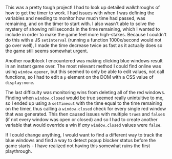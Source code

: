 This was a pretty tough project! I had to look up detailed walkthroughs of how to get the timer to work. I had issues with when I was defining the variables and needing to monitor how much time had passed, was remaining, and on the timer to start with. I also wasn't able to solve the mystery of showing milliseconds in the time remaining, which I wanted to include in order to make the game feel more high-stakes. Because I couldn't do this with a JS `setInterval` (running a function 1000x/second would not go over well), I made the time decrease twice as fast as it actually does so the game still seems somewhat urgent.

Another roadblock I encountered was making clicking blue windows result in an instant game over. The most relevant method I could find online was using `window.opener`, but this seemed to only be able to edit values, not call functions, so I had to edit a `p` element on the DOM with a CSS value of `display:none`.

The last difficulty was monitoring wins from deleting all of the red windows. Finding when `window.closed` would be true seemed really unintuitive to me, so I ended up using a `setTimeout` with the time equal to the time remaining on the timer, thus calling a `window.closed` check for every single red window that was generated. This then caused issues with multiple `true`s and `false`s (if not every window was open or closed) and so I had to create another variable that would override a win if *any* `window.closed` values were `false`.

If I could change anything, I would want to find a different way to track the blue windows and find a way to detect popup blocker status before the game starts - I have realized not having this somewhat ruins the first playthrough.
